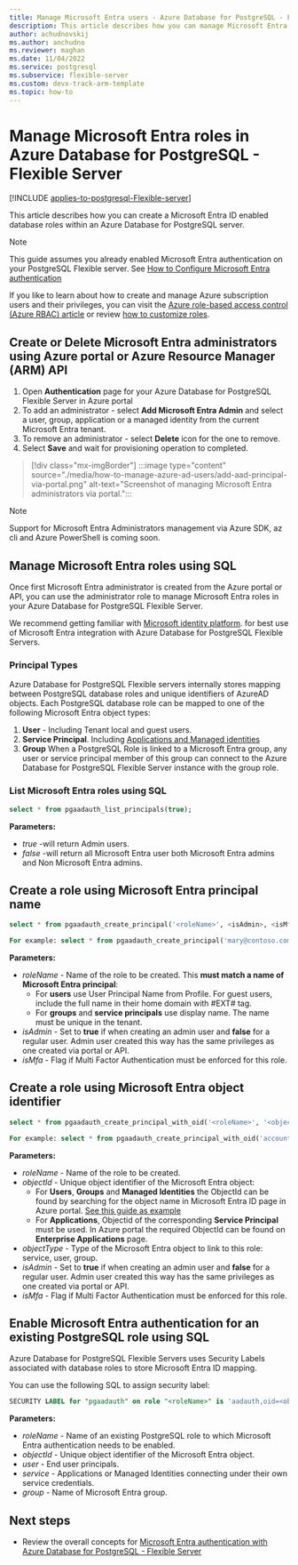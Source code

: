 ```yaml
---
title: Manage Microsoft Entra users - Azure Database for PostgreSQL - Flexible Server
description: This article describes how you can manage Microsoft Entra ID enabled roles to interact with an Azure Database for PostgreSQL - Flexible Server.
author: achudnovskij
ms.author: anchudno
ms.reviewer: maghan
ms.date: 11/04/2022
ms.service: postgresql
ms.subservice: flexible-server
ms.custom: devx-track-arm-template
ms.topic: how-to
---
```


# Manage Microsoft Entra roles in Azure Database for PostgreSQL - Flexible Server 

[!INCLUDE [applies-to-postgresql-Flexible-server](../includes/applies-to-postgresql-Flexible-server.md)]

This article describes how you can create a Microsoft Entra ID enabled database roles within an Azure Database for PostgreSQL server.

> [!NOTE]  
> This guide assumes you already enabled Microsoft Entra authentication on your PostgreSQL Flexible server.
> See [How to Configure Microsoft Entra authentication](./how-to-configure-sign-in-azure-ad-authentication.md)

If you like to learn about how to create and manage Azure subscription users and their privileges, you can visit the [Azure role-based access control (Azure RBAC) article](../../role-based-access-control/built-in-roles.md) or review [how to customize roles](../../role-based-access-control/custom-roles.md).

<a name='create-or-delete-azure-ad-administrators-using-azure-portal-or-azure-resource-manager-arm-api'></a>

## Create or Delete Microsoft Entra administrators using Azure portal or Azure Resource Manager (ARM) API

1. Open **Authentication** page for your Azure Database for PostgreSQL Flexible Server in Azure portal
1. To add an administrator - select **Add Microsoft Entra Admin**  and select a user, group, application or a managed identity from the current Microsoft Entra tenant.
1. To remove an administrator - select **Delete** icon for the one to remove.
1. Select **Save** and wait for provisioning operation to completed.

> [!div class="mx-imgBorder"]
> :::image type="content" source="./media/how-to-manage-azure-ad-users/add-aad-principal-via-portal.png" alt-text="Screenshot of managing Microsoft Entra administrators via portal.":::

> [!NOTE]  
> Support for Microsoft Entra Administrators management via Azure SDK, az cli and Azure PowerShell is coming soon.

<a name='manage-azure-ad-roles-using-sql'></a>

## Manage Microsoft Entra roles using SQL

Once first Microsoft Entra administrator is created from the Azure portal or API, you can use the administrator role to manage Microsoft Entra roles in your Azure Database for PostgreSQL Flexible Server.

We recommend getting familiar with [Microsoft identity platform](../../active-directory/develop/v2-overview.md). for best use of Microsoft Entra integration with Azure Database for PostgreSQL Flexible Servers.

### Principal Types

Azure Database for PostgreSQL Flexible servers internally stores mapping between PostgreSQL database roles and unique identifiers of AzureAD objects.
Each PostgreSQL database role can be mapped to one of the following Microsoft Entra object types:

1. **User** - Including Tenant local and guest users.
1. **Service Principal**. Including [Applications and Managed identities](../../active-directory/develop/app-objects-and-service-principals.md)
1. **Group**  When a PostgreSQL Role is linked to a Microsoft Entra group, any user or service principal member of this group can connect to the Azure Database for PostgreSQL Flexible Server instance with the group role.

<a name='list-azure-ad-roles-using-sql'></a>

### List Microsoft Entra roles using SQL

```sql
select * from pgaadauth_list_principals(true);
```

**Parameters:**
- *true*  -will return Admin users.
- *false* -will return all Microsoft Entra user both Microsoft Entra admins and Non Microsoft Entra admins.

<a name='create-a-role-using-azure-ad-principal-name'></a>

## Create a role using Microsoft Entra principal name

```sql
select * from pgaadauth_create_principal('<roleName>', <isAdmin>, <isMfa>);

For example: select * from pgaadauth_create_principal('mary@contoso.com', false, false);
```

**Parameters:**
- *roleName* - Name of the role to be created. This **must match a name of Microsoft Entra principal**:
   - For **users** use User Principal Name from Profile. For guest users, include the full name in their home domain with #EXT# tag.
   - For **groups** and **service principals** use display name. The name must be unique in the tenant.
- *isAdmin* - Set to **true** if when creating an admin user and **false** for a regular user. Admin user created this way has the same privileges as one created via portal or API.
- *isMfa* - Flag if Multi Factor Authentication must be enforced for this role.

<a name='create-a-role-using-azure-ad-object-identifier'></a>

## Create a role using Microsoft Entra object identifier

```sql
select * from pgaadauth_create_principal_with_oid('<roleName>', '<objectId>', '<objectType>', <isAdmin>, <isMfa>);

For example: select * from pgaadauth_create_principal_with_oid('accounting_application', '00000000-0000-0000-0000-000000000000', 'service', false, false);
```

**Parameters:**
- *roleName* - Name of the role to be created.
- *objectId* - Unique object identifier of the Microsoft Entra object:
   - For **Users**, **Groups** and **Managed Identities** the ObjectId can be found by searching for the object name in Microsoft Entra ID page in Azure portal. [See this guide as example](/partner-center/find-ids-and-domain-names)
   - For **Applications**, Objectid of the corresponding **Service Principal** must be used. In Azure portal the required ObjectId can be found on **Enterprise Applications** page.
- *objectType* - Type of the Microsoft Entra object to link to this role: service, user, group.
- *isAdmin* - Set to **true** if when creating an admin user and **false** for a regular user. Admin user created this way has the same privileges as one created via portal or API.
- *isMfa* - Flag if Multi Factor Authentication must be enforced for this role.

<a name='enable-azure-ad-authentication-for-an-existing-postgresql-role-using-sql'></a>

## Enable Microsoft Entra authentication for an existing PostgreSQL role using SQL

Azure Database for PostgreSQL Flexible Servers uses Security Labels associated with database roles to store Microsoft Entra ID mapping.

You can use the following SQL to assign security label:

```sql
SECURITY LABEL for "pgaadauth" on role "<roleName>" is 'aadauth,oid=<objectId>,type=<user|group|service>,admin';
```

**Parameters:**
- *roleName* - Name of an existing PostgreSQL role to which Microsoft Entra authentication needs to be enabled.
- *objectId* - Unique object identifier of the Microsoft Entra object.
- *user* - End user principals.
- *service* - Applications or Managed Identities connecting under their own service credentials.
- *group* - Name of Microsoft Entra group.

## Next steps

- Review the overall concepts for [Microsoft Entra authentication with Azure Database for PostgreSQL - Flexible Server](concepts-azure-ad-authentication.md)
